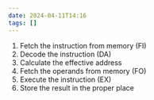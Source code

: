 ```yaml
---
date: 2024-04-11T14:16
tags: []
---
```

1. Fetch the instruction from memory (FI)
2. Decode the instruction (DA)
3. Calculate the effective address
4. Fetch the operands from memory (FO)
5. Execute the instruction (EX)
6. Store the result in the proper place